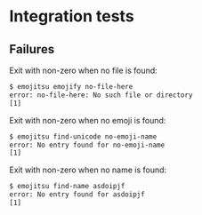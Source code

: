 # Integration tests

## Failures

Exit with non-zero when no file is found:

```sh
$ emojitsu emojify no-file-here
error: no-file-here: No such file or directory
[1]
```

Exit with non-zero when no emoji is found:

```sh
$ emojitsu find-unicode no-emoji-name
error: No entry found for no-emoji-name
[1]
```

Exit with non-zero when no name is found:

```sh
$ emojitsu find-name asdoipjf
error: No entry found for asdoipjf
[1]
```
